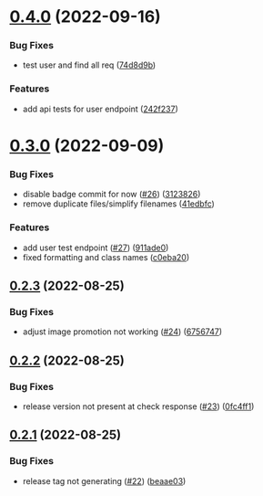 # [0.4.0](https://github.com/bcgov/nr-backend-starting-api/compare/v0.3.0...v0.4.0) (2022-09-16)


### Bug Fixes

* test user and find all req ([74d8d9b](https://github.com/bcgov/nr-backend-starting-api/commit/74d8d9b67980f7e00d08c02ac7c16287fbd909bf))


### Features

* add api tests for user endpoint ([242f237](https://github.com/bcgov/nr-backend-starting-api/commit/242f237b1c762b59a5502549d8b4a8e82902d046))



# [0.3.0](https://github.com/bcgov/nr-backend-starting-api/compare/v0.2.3...v0.3.0) (2022-09-09)


### Bug Fixes

* disable badge commit for now ([#26](https://github.com/bcgov/nr-backend-starting-api/issues/26)) ([3123826](https://github.com/bcgov/nr-backend-starting-api/commit/31238267985d800e2f882cc7a9497a37f40de18d))
* remove duplicate files/simplify filenames ([41edbfc](https://github.com/bcgov/nr-backend-starting-api/commit/41edbfc3a81c0c18c53e3d57104a385cdb3219e4))


### Features

* add user test endpoint ([#27](https://github.com/bcgov/nr-backend-starting-api/issues/27)) ([911ade0](https://github.com/bcgov/nr-backend-starting-api/commit/911ade08091cc8516dc14572fad13335548c7177))
* fixed formatting and class names ([c0eba20](https://github.com/bcgov/nr-backend-starting-api/commit/c0eba208fa630666a6f4bb88fd26d7e33348ffbc))



## [0.2.3](https://github.com/bcgov/nr-backend-starting-api/compare/v0.2.2...v0.2.3) (2022-08-25)


### Bug Fixes

* adjust image promotion not working ([#24](https://github.com/bcgov/nr-backend-starting-api/issues/24)) ([6756747](https://github.com/bcgov/nr-backend-starting-api/commit/6756747d2896fefa7790e8967397f4220030662d))



## [0.2.2](https://github.com/bcgov/nr-backend-starting-api/compare/v0.2.1...v0.2.2) (2022-08-25)


### Bug Fixes

* release version not present at check response ([#23](https://github.com/bcgov/nr-backend-starting-api/issues/23)) ([0fc4ff1](https://github.com/bcgov/nr-backend-starting-api/commit/0fc4ff13d1a9ff57e686af1b38ee078a33b37625))



## [0.2.1](https://github.com/bcgov/nr-backend-starting-api/compare/v0.2.0...v0.2.1) (2022-08-25)


### Bug Fixes

* release tag not generating ([#22](https://github.com/bcgov/nr-backend-starting-api/issues/22)) ([beaae03](https://github.com/bcgov/nr-backend-starting-api/commit/beaae03cda3a7f36a4dafaf33289767e9563dc67))



